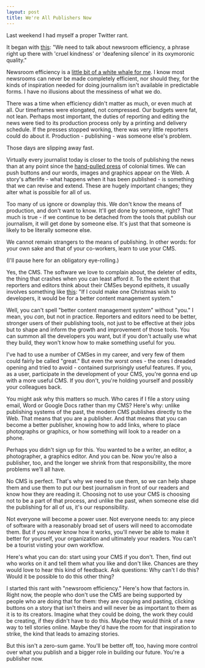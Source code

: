 ```yaml
---
layout: post
title: We're All Publishers Now
---
```


Last weekend I had myself a proper Twitter rant.

It began with [this](https://twitter.com/derekwillis/status/533778178658279424): "We need to talk about newsroom efficiency, a phrase right up there with 'cruel kindness' or 'deafening silence' in its oxymoronic quality."

Newsroom efficiency is a [little bit of a white whale for me](http://thescoop.org/thefix/). I know most newsrooms can never be made completely efficient, nor should they, for the kinds of inspiration needed for doing journalism isn't available in predictable forms. I have no illusions about the messiness of what we do.

There was a time when efficiency didn't matter as much, or even much at all. Our timeframes were elongated, not compressed. Our budgets were fat, not lean. Perhaps most important, the duties of reporting and editing the news were tied to its production process only by a printing and delivery schedule. If the presses stopped working, there was very little reporters could do about it. Production - publishing - was someone else's problem.

Those days are slipping away fast.

Virtually every journalist today is closer to the tools of publishing the news than at any point since the [hand-pulled press](http://www.history.org/Almanack/life/trades/tradepri.cfm) of colonial times. We can push buttons and our words, images and graphics appear on the Web. A story's afterlife - what happens when it has been published - is something that we can revise and extend. These are hugely important changes; they alter what is possible for all of us.

Too many of us ignore or downplay this. We don't know the means of production, and don't want to know. It'll get done by someone, right? That much is true - if we continue to be detached from the tools that publish our journalism, it will get done by someone else. It's just that that someone is likely to be literally someone else.

We cannot remain strangers to the means of publishing. In other words: for your own sake and that of your co-workers, learn to use your CMS.

(I'll pause here for an obligatory eye-rolling.)

Yes, the CMS. The software we love to complain about, the deleter of edits, the thing that crashes when you can least afford it. To the extent that reporters and editors think about their CMSes beyond epithets, it usually involves something like [this](http://curiousontheroad.com/2011/12/from-journalist-to-programmer-give-us-better-a-cms/): "If I could make one Christmas wish to developers, it would be for a better content management system."

Well, you can't spell "better content management system" without "you." I mean, you *can*, but not in practice. Reporters and editors need to be better, stronger users of their publishing tools, not just to be effective at their jobs but to shape and inform the growth and improvement of those tools. You can summon all the developers you want, but if you don't actually use what they build, they won't know how to make something useful for you.

I've had to use a number of CMSes in my career, and very few of them could fairly be called "great." But even the worst ones - the ones I dreaded opening and tried to avoid - contained surprisingly useful features. If you, as a user, participate in the development of your CMS, you're gonna end up with a more useful CMS. If you don't, you're holding yourself and possibly your colleagues back.

You might ask why this matters so much. Who cares if I file a story using email, Word or Google Docs rather than my CMS? Here's why: unlike publishing systems of the past, the modern CMS publishes directly to the Web. That means that you are a publisher. And that means that you can become a better publisher, knowing how to add links, where to place photographs or graphics, or how something will look to a reader on a phone.

Perhaps you didn't sign up for this. You wanted to be a writer, an editor, a photographer, a graphics editor. And you can be. Now you're also a publisher, too, and the longer we shrink from that responsibility, the more problems we'll all have.

No CMS is perfect. That's why we need to use them, so we can help shape them and use them to put our best journalism in front of our readers and know how they are reading it. Choosing not to use your CMS is choosing not to be a part of that process, and unlike the past, when someone else did the publishing for all of us, it's our responsibility.

Not everyone will become a power user. Not everyone needs to: any piece of software with a reasonably broad set of users will need to accomodate them. But if you never know how it works, you'll never be able to make it better for yourself, your organization and ultimately your readers. You can't be a tourist visting your own workflow.

Here's what you can do: start using your CMS if you don't. Then, find out who works on it and tell them what you like and don't like. Chances are they would love to hear this kind of feedback. Ask questions: Why can't I do this? Would it be possible to do this other thing?

I started this rant with "newsroom efficiency." Here's how that factors in. Right now, the people who don't use the CMS are being supported by people who are doing that for them: they are copying and pasting, clicking buttons on a story that isn't theirs and will never be as important to them as it is to its creators. Imagine what they could be doing, the work they could be creating, if they didn't have to do this. Maybe they would think of a new way to tell stories online. Maybe they'd have the room for that inspiration to strike, the kind that leads to amazing stories.

But this isn't a zero-sum game. You'll be better off, too, having more control over what you publish and a bigger role in building our future. You're a publisher now.
